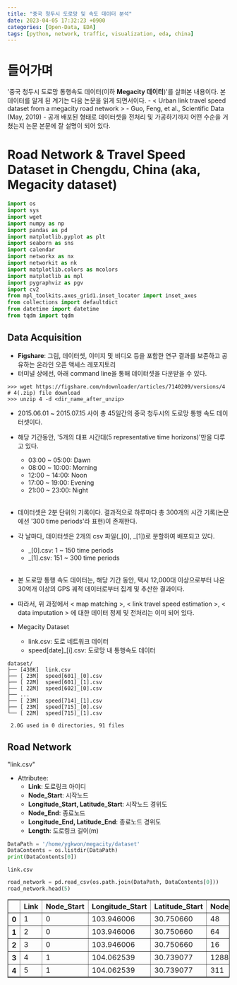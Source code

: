 ```yaml
---
title: "중국 청두시 도로망 및 속도 데이터 분석"
date: 2023-04-05 17:32:23 +0900
categories: [Open-Data, EDA]
tags: [python, network, traffic, visualization, eda, china]
---
```


# 들어가며
'중국 청두시 도로망 통행속도 데이터(이하 **Megacity 데이터**)'를 살펴본 내용이다. 본 데이터를 알게 된 계기는 다음 논문을 읽게 되면서이다. - < Urban link travel speed dataset from a megacity road network > - Guo, Feng, et al., Scientific Data (May, 2019) - 공개 배포된 형태로 데이터셋을 전처리 및 가공하기까지 어떤 수순을 거쳤는지 논문 본문에 잘 설명이 되어 있다.

# Road Network & Travel Speed Dataset in Chengdu, China (aka, Megacity dataset)

```python
import os
import sys
import wget
import numpy as np
import pandas as pd
import matplotlib.pyplot as plt
import seaborn as sns
import calendar
import networkx as nx
import networkit as nk
import matplotlib.colors as mcolors
import matplotlib as mpl
import pygraphviz as pgv
import cv2
from mpl_toolkits.axes_grid1.inset_locator import inset_axes
from collections import defaultdict
from datetime import datetime
from tqdm import tqdm
```



<script type="text/javascript">
<!--

{
	var element = document.getElementById('NetworKit_script');
	if (element) {
		element.parentNode.removeChild(element);
	}
	element = document.createElement('script');
	element.type = 'text/javascript';
	element.innerHTML = 'function NetworKit_pageEmbed(id) { var i, j; var elements; elements = document.getElementById(id).getElementsByClassName("Plot"); for (i=0; i<elements.length; i++) { elements[i].id = id + "_Plot_" + i; var data = elements[i].getAttribute("data-image").split("|"); elements[i].removeAttribute("data-image"); var content = "<div class=\\"Image\\" id=\\"" + elements[i].id + "_Image\\" />"; elements[i].innerHTML = content; elements[i].setAttribute("data-image-index", 0); elements[i].setAttribute("data-image-length", data.length); for (j=0; j<data.length; j++) { elements[i].setAttribute("data-image-" + j, data[j]); } NetworKit_plotUpdate(elements[i]); elements[i].onclick = function (e) { NetworKit_overlayShow((e.target) ? e.target : e.srcElement); } } elements = document.getElementById(id).getElementsByClassName("HeatCell"); for (i=0; i<elements.length; i++) { var data = parseFloat(elements[i].getAttribute("data-heat")); var color = "#00FF00"; if (data <= 1 && data > 0) { color = "hsla(0, 100%, 75%, " + (data) + ")"; } else if (data <= 0 && data >= -1) { color = "hsla(240, 100%, 75%, " + (-data) + ")"; } elements[i].style.backgroundColor = color; } elements = document.getElementById(id).getElementsByClassName("Details"); for (i=0; i<elements.length; i++) { elements[i].setAttribute("data-title", "-"); NetworKit_toggleDetails(elements[i]); elements[i].onclick = function (e) { NetworKit_toggleDetails((e.target) ? e.target : e.srcElement); } } elements = document.getElementById(id).getElementsByClassName("MathValue"); for (i=elements.length-1; i>=0; i--) { value = elements[i].innerHTML.trim(); if (value === "nan") { elements[i].parentNode.innerHTML = "" } } elements = document.getElementById(id).getElementsByClassName("SubCategory"); for (i=elements.length-1; i>=0; i--) { value = elements[i].innerHTML.trim(); if (value === "") { elements[i].parentNode.removeChild(elements[i]) } } elements = document.getElementById(id).getElementsByClassName("Category"); for (i=elements.length-1; i>=0; i--) { value = elements[i].innerHTML.trim(); if (value === "") { elements[i].parentNode.removeChild(elements[i]) } } var isFirefox = false; try { isFirefox = typeof InstallTrigger !== "undefined"; } catch (e) {} if (!isFirefox) { alert("Currently the function\'s output is only fully supported by Firefox."); } } function NetworKit_plotUpdate(source) { var index = source.getAttribute("data-image-index"); var data = source.getAttribute("data-image-" + index); var image = document.getElementById(source.id + "_Image"); image.style.backgroundImage = "url(" + data + ")"; } function NetworKit_showElement(id, show) { var element = document.getElementById(id); element.style.display = (show) ? "block" : "none"; } function NetworKit_overlayShow(source) { NetworKit_overlayUpdate(source); NetworKit_showElement("NetworKit_Overlay", true); } function NetworKit_overlayUpdate(source) { document.getElementById("NetworKit_Overlay_Title").innerHTML = source.title; var index = source.getAttribute("data-image-index"); var data = source.getAttribute("data-image-" + index); var image = document.getElementById("NetworKit_Overlay_Image"); image.setAttribute("data-id", source.id); image.style.backgroundImage = "url(" + data + ")"; var link = document.getElementById("NetworKit_Overlay_Toolbar_Bottom_Save"); link.href = data; link.download = source.title + ".svg"; } function NetworKit_overlayImageShift(delta) { var image = document.getElementById("NetworKit_Overlay_Image"); var source = document.getElementById(image.getAttribute("data-id")); var index = parseInt(source.getAttribute("data-image-index")); var length = parseInt(source.getAttribute("data-image-length")); var index = (index+delta) % length; if (index < 0) { index = length + index; } source.setAttribute("data-image-index", index); NetworKit_overlayUpdate(source); } function NetworKit_toggleDetails(source) { var childs = source.children; var show = false; if (source.getAttribute("data-title") == "-") { source.setAttribute("data-title", "+"); show = false; } else { source.setAttribute("data-title", "-"); show = true; } for (i=0; i<childs.length; i++) { if (show) { childs[i].style.display = "block"; } else { childs[i].style.display = "none"; } } }';
	element.setAttribute('id', 'NetworKit_script');
	document.head.appendChild(element);
}


{
	var element = document.getElementById('NetworKit_style');
	if (element) {
		element.parentNode.removeChild(element);
	}
	element = document.createElement('style');
	element.type = 'text/css';
	element.innerHTML = '.NetworKit_Page { font-family: Arial, Helvetica, sans-serif; font-size: 14px; } .NetworKit_Page .Value:before { font-family: Arial, Helvetica, sans-serif; font-size: 1.05em; content: attr(data-title) ":"; margin-left: -2.5em; padding-right: 0.5em; } .NetworKit_Page .Details .Value:before { display: block; } .NetworKit_Page .Value { font-family: monospace; white-space: pre; padding-left: 2.5em; white-space: -moz-pre-wrap !important; white-space: -pre-wrap; white-space: -o-pre-wrap; white-space: pre-wrap; word-wrap: break-word; tab-size: 4; -moz-tab-size: 4; } .NetworKit_Page .Category { clear: both; padding-left: 1em; margin-bottom: 1.5em; } .NetworKit_Page .Category:before { content: attr(data-title); font-size: 1.75em; display: block; margin-left: -0.8em; margin-bottom: 0.5em; } .NetworKit_Page .SubCategory { margin-bottom: 1.5em; padding-left: 1em; } .NetworKit_Page .SubCategory:before { font-size: 1.6em; display: block; margin-left: -0.8em; margin-bottom: 0.5em; } .NetworKit_Page .SubCategory[data-title]:before { content: attr(data-title); } .NetworKit_Page .Block { display: block; } .NetworKit_Page .Block:after { content: "."; visibility: hidden; display: block; height: 0; clear: both; } .NetworKit_Page .Block .Thumbnail_Overview, .NetworKit_Page .Block .Thumbnail_ScatterPlot { width: 260px; float: left; } .NetworKit_Page .Block .Thumbnail_Overview img, .NetworKit_Page .Block .Thumbnail_ScatterPlot img { width: 260px; } .NetworKit_Page .Block .Thumbnail_Overview:before, .NetworKit_Page .Block .Thumbnail_ScatterPlot:before { display: block; text-align: center; font-weight: bold; } .NetworKit_Page .Block .Thumbnail_Overview:before { content: attr(data-title); } .NetworKit_Page .HeatCell { font-family: "Courier New", Courier, monospace; cursor: pointer; } .NetworKit_Page .HeatCell, .NetworKit_Page .HeatCellName { display: inline; padding: 0.1em; margin-right: 2px; background-color: #FFFFFF } .NetworKit_Page .HeatCellName { margin-left: 0.25em; } .NetworKit_Page .HeatCell:before { content: attr(data-heat); display: inline-block; color: #000000; width: 4em; text-align: center; } .NetworKit_Page .Measure { clear: both; } .NetworKit_Page .Measure .Details { cursor: pointer; } .NetworKit_Page .Measure .Details:before { content: "[" attr(data-title) "]"; display: block; } .NetworKit_Page .Measure .Details .Value { border-left: 1px dotted black; margin-left: 0.4em; padding-left: 3.5em; pointer-events: none; } .NetworKit_Page .Measure .Details .Spacer:before { content: "."; opacity: 0.0; pointer-events: none; } .NetworKit_Page .Measure .Plot { width: 440px; height: 440px; cursor: pointer; float: left; margin-left: -0.9em; margin-right: 20px; } .NetworKit_Page .Measure .Plot .Image { background-repeat: no-repeat; background-position: center center; background-size: contain; height: 100%; pointer-events: none; } .NetworKit_Page .Measure .Stat { width: 500px; float: left; } .NetworKit_Page .Measure .Stat .Group { padding-left: 1.25em; margin-bottom: 0.75em; } .NetworKit_Page .Measure .Stat .Group .Title { font-size: 1.1em; display: block; margin-bottom: 0.3em; margin-left: -0.75em; border-right-style: dotted; border-right-width: 1px; border-bottom-style: dotted; border-bottom-width: 1px; background-color: #D0D0D0; padding-left: 0.2em; } .NetworKit_Page .Measure .Stat .Group .List { -webkit-column-count: 3; -moz-column-count: 3; column-count: 3; } .NetworKit_Page .Measure .Stat .Group .List .Entry { position: relative; line-height: 1.75em; } .NetworKit_Page .Measure .Stat .Group .List .Entry[data-tooltip]:before { position: absolute; left: 0; top: -40px; background-color: #808080; color: #ffffff; height: 30px; line-height: 30px; border-radius: 5px; padding: 0 15px; content: attr(data-tooltip); white-space: nowrap; display: none; } .NetworKit_Page .Measure .Stat .Group .List .Entry[data-tooltip]:after { position: absolute; left: 15px; top: -10px; border-top: 7px solid #808080; border-left: 7px solid transparent; border-right: 7px solid transparent; content: ""; display: none; } .NetworKit_Page .Measure .Stat .Group .List .Entry[data-tooltip]:hover:after, .NetworKit_Page .Measure .Stat .Group .List .Entry[data-tooltip]:hover:before { display: block; } .NetworKit_Page .Measure .Stat .Group .List .Entry .MathValue { font-family: "Courier New", Courier, monospace; } .NetworKit_Page .Measure:after { content: "."; visibility: hidden; display: block; height: 0; clear: both; } .NetworKit_Page .PartitionPie { clear: both; } .NetworKit_Page .PartitionPie img { width: 600px; } #NetworKit_Overlay { left: 0px; top: 0px; display: none; position: absolute; width: 100%; height: 100%; background-color: rgba(0,0,0,0.6); z-index: 1000; } #NetworKit_Overlay_Title { position: absolute; color: white; transform: rotate(-90deg); width: 32em; height: 32em; padding-right: 0.5em; padding-top: 0.5em; text-align: right; font-size: 40px; } #NetworKit_Overlay .button { background: white; cursor: pointer; } #NetworKit_Overlay .button:before { size: 13px; display: inline-block; text-align: center; margin-top: 0.5em; margin-bottom: 0.5em; width: 1.5em; height: 1.5em; } #NetworKit_Overlay .icon-close:before { content: "X"; } #NetworKit_Overlay .icon-previous:before { content: "P"; } #NetworKit_Overlay .icon-next:before { content: "N"; } #NetworKit_Overlay .icon-save:before { content: "S"; } #NetworKit_Overlay_Toolbar_Top, #NetworKit_Overlay_Toolbar_Bottom { position: absolute; width: 40px; right: 13px; text-align: right; z-index: 1100; } #NetworKit_Overlay_Toolbar_Top { top: 0.5em; } #NetworKit_Overlay_Toolbar_Bottom { Bottom: 0.5em; } #NetworKit_Overlay_ImageContainer { position: absolute; top: 5%; left: 5%; height: 90%; width: 90%; background-repeat: no-repeat; background-position: center center; background-size: contain; } #NetworKit_Overlay_Image { height: 100%; width: 100%; background-repeat: no-repeat; background-position: center center; background-size: contain; }';
	element.setAttribute('id', 'NetworKit_style');
	document.head.appendChild(element);
}


{
	var element = document.getElementById('NetworKit_Overlay');
	if (element) {
		element.parentNode.removeChild(element);
	}
	element = document.createElement('div');
	element.innerHTML = '<div id="NetworKit_Overlay_Toolbar_Top"><div class="button icon-close" id="NetworKit_Overlay_Close" /></div><div id="NetworKit_Overlay_Title" /> <div id="NetworKit_Overlay_ImageContainer"> <div id="NetworKit_Overlay_Image" /> </div> <div id="NetworKit_Overlay_Toolbar_Bottom"> <div class="button icon-previous" onclick="NetworKit_overlayImageShift(-1)" /> <div class="button icon-next" onclick="NetworKit_overlayImageShift(1)" /> <a id="NetworKit_Overlay_Toolbar_Bottom_Save"><div class="button icon-save" /></a> </div>';
	element.setAttribute('id', 'NetworKit_Overlay');
	document.body.appendChild(element);
	document.getElementById('NetworKit_Overlay_Close').onclick = function (e) {
		document.getElementById('NetworKit_Overlay').style.display = 'none';
	}
}

-->
</script>



## Data Acquisition
-  **Figshare**: 그림, 데이터셋, 이미지 및 비디오 등을 포함한 연구 결과를 보존하고 공유하는 온라인 오픈 액세스 레포지토리
-  터미널 상에선, 아래 command line을 통해 데이터셋을 다운받을 수 있다.
```
>>> wget https://figshare.com/ndownloader/articles/7140209/versions/4  # 4(.zip) file download
>>> unzip 4 -d <dir_name_after_unzip>
```

- 2015.06.01 ~ 2015.07.15 사이 총 45일간의 중국 청두시의 도로망 통행 속도 데이터셋이다.
- 해당 기간동안, '5개의 대표 시간대(5 representative time horizons)'만을 다루고 있다.
  - 03:00 ~ 05:00: Dawn
  - 08:00 ~ 10:00: Morning
  - 12:00 ~ 14:00: Noon
  - 17:00 ~ 19:00: Evening
  - 21:00 ~ 23:00: Night
<br><br>
- 데이터셋은 2분 단위의 기록이다. 결과적으로 하루마다 총 300개의 시간 기록(논문에선 '300 time periods'라 표현)이 존재한다.
- 각 날마다, 데이터셋은 2개의 csv 파일(_[0], _[1])로 분할하여 배포되고 있다.
  - _[0].csv: 1 ~ 150 time periods
  - _[1].csv: 151 ~ 300 time periods
<br><br>
- 본 도로망 통행 속도 데이터는, 해당 기간 동안, 택시 12,000대 이상으로부터 나온 30억개 이상의 GPS 궤적 데이터로부터 집계 및 추산한 결과이다.
- 따라서, 위 과정에서 < map matching >, < link travel speed estimation >, < data imputation > 에 대한 데이터 정제 및 전처리는 이미 되어 있다.

- Megacity Dataset
  - link.csv: 도로 네트워크 데이터
  - speed[date]_[i].csv: 도로망 내 통행속도 데이터
```
dataset/
├── [430K]  link.csv
├── [ 23M]  speed[601]_[0].csv
├── [ 22M]  speed[601]_[1].csv
├── [ 22M]  speed[602]_[0].csv
├── ...
├── [ 23M]  speed[714]_[1].csv
├── [ 23M]  speed[715]_[0].csv
└── [ 22M]  speed[715]_[1].csv

 2.0G used in 0 directories, 91 files
 ```

## Road Network
"link.csv"
- Attributee:
  - **Link**: 도로링크 아이디
  - **Node_Start**: 시작노드
  - **Longitude_Start, Latitude_Start**: 시작노드 경위도
  - **Node_End**: 종료노드
  - **Longitude_End, Latitude_End**: 종료노드 경위도
  - **Length**: 도로링크 길이(m)


```python
DataPath = '/home/ygkwon/megacity/dataset'
DataContents = os.listdir(DataPath)
print(DataContents[0])
```

    link.csv



```python
road_network = pd.read_csv(os.path.join(DataPath, DataContents[0]))
road_network.head(5)
```




<div>
<table border="1" class="dataframe">
  <thead>
    <tr style="text-align: right;">
      <th></th>
      <th>Link</th>
      <th>Node_Start</th>
      <th>Longitude_Start</th>
      <th>Latitude_Start</th>
      <th>Node_End</th>
      <th>Longitude_End</th>
      <th>Latitude_End</th>
      <th>Length</th>
    </tr>
  </thead>
  <tbody>
    <tr>
      <th>0</th>
      <td>1</td>
      <td>0</td>
      <td>103.946006</td>
      <td>30.750660</td>
      <td>48</td>
      <td>103.956494</td>
      <td>30.745080</td>
      <td>1179.207157</td>
    </tr>
    <tr>
      <th>1</th>
      <td>2</td>
      <td>0</td>
      <td>103.946006</td>
      <td>30.750660</td>
      <td>64</td>
      <td>103.941276</td>
      <td>30.754493</td>
      <td>620.905375</td>
    </tr>
    <tr>
      <th>2</th>
      <td>3</td>
      <td>0</td>
      <td>103.946006</td>
      <td>30.750660</td>
      <td>16</td>
      <td>103.952551</td>
      <td>30.756752</td>
      <td>921.041014</td>
    </tr>
    <tr>
      <th>3</th>
      <td>4</td>
      <td>1</td>
      <td>104.062539</td>
      <td>30.739077</td>
      <td>1288</td>
      <td>104.062071</td>
      <td>30.732501</td>
      <td>730.287581</td>
    </tr>
    <tr>
      <th>4</th>
      <td>5</td>
      <td>1</td>
      <td>104.062539</td>
      <td>30.739077</td>
      <td>311</td>
      <td>104.060024</td>
      <td>30.742693</td>
      <td>467.552294</td>
    </tr>
  </tbody>
</table>
</div>